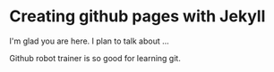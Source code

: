 # Creating github pages with Jekyll

I'm glad you are here. I plan to talk about ...

Github robot trainer is so good for learning git.
